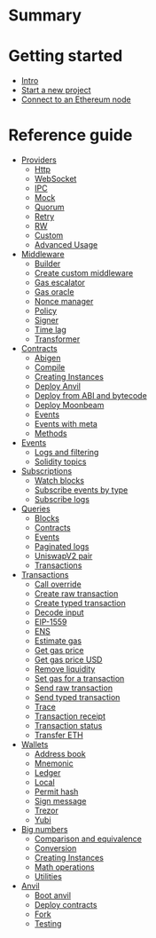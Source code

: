 # Summary

# Getting started

- [Intro](./getting-started/intro.md)
- [Start a new project](./getting-started/start_a_new_project.md)
- [Connect to an Ethereum node](./getting-started/connect_to_an_ethereum_node.md)

# Reference guide

- [Providers](./providers/providers.md)
  - [Http](./providers/http.md)
  - [WebSocket](./providers/ws.md)
  - [IPC](./providers/ipc.md)
  - [Mock](./providers/mock.md)
  - [Quorum](./providers/quorum.md)
  - [Retry](./providers/retry.md)
  - [RW](./providers/rw.md)
  - [Custom](./providers/custom.md)
  - [Advanced Usage](./providers/advanced_usage.md)
- [Middleware](./middleware/middleware.md)
  - [Builder](./middleware/builder.md)
  - [Create custom middleware](./middleware/custom.md)
  - [Gas escalator](./middleware/gas-escalator.md)
  - [Gas oracle](./middleware/gas-oracle.md)
  - [Nonce manager](./middleware/nonce-manager.md)
  - [Policy](./middleware/policy.md)
  - [Signer](./middleware/signer.md)
  - [Time lag]()
  - [Transformer]()
- [Contracts](./contracts/contracts.md)
  - [Abigen](./contracts/abigen.md)
  - [Compile](./contracts/compile.md)
  - [Creating Instances](./contracts/creating-instances.md)
  - [Deploy Anvil](./contracts/deploy-anvil.md)
  - [Deploy from ABI and bytecode](./contracts/deploy-from-abi-and-bytecode.md)
  - [Deploy Moonbeam](./contracts/doploy-moonbeam.md)
  - [Events](./contracts/events.md)
  - [Events with meta](./contracts/events-with-meta.md)
  - [Methods](contracts/methods.md)
- [Events](./events/events.md)
  - [Logs and filtering](events/logs-and-filtering.md)
  - [Solidity topics]()
- [Subscriptions]()
  - [Watch blocks]()
  - [Subscribe events by type]()
  - [Subscribe logs]()
- [Queries]()
  - [Blocks]()
  - [Contracts]()
  - [Events]()
  - [Paginated logs]()
  - [UniswapV2 pair]()
  - [Transactions]()
- [Transactions]()
  - [Call override]()
  - [Create raw transaction]()
  - [Create typed transaction]()
  - [Decode input]()
  - [EIP-1559]()
  - [ENS]()
  - [Estimate gas]()
  - [Get gas price]()
  - [Get gas price USD]()
  - [Remove liquidity]()
  - [Set gas for a transaction]()
  - [Send raw transaction]()
  - [Send typed transaction]()
  - [Trace]()
  - [Transaction receipt]()
  - [Transaction status]()
  - [Transfer ETH]()
- [Wallets]()
  - [Address book]()
  - [Mnemonic]()
  - [Ledger]()
  - [Local]()
  - [Permit hash]()
  - [Sign message]()
  - [Trezor]()
  - [Yubi]()
- [Big numbers](./big-numbers/intro.md)
  - [Comparison and equivalence](./big-numbers/comparison-and-equivalence.md)
  - [Conversion](./big-numbers/conversion.md)
  - [Creating Instances](./big-numbers/creating_instances.md)
  - [Math operations](./big-numbers/math-operations.md)
  - [Utilities](./big-numbers/utilities.md)
- [Anvil]()
  - [Boot anvil]()
  - [Deploy contracts]()
  - [Fork]()
  - [Testing]()
